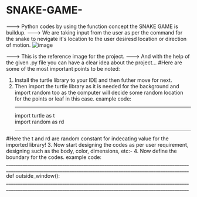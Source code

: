 # SNAKE-GAME-
---> Python codes by using the function concept the SNAKE GAME is buildup.
---> We are taking input from the user as per the command for the snake to nevigate it's location to the user desiresd location or direction of motion.
![image](https://user-images.githubusercontent.com/103811474/169697920-5f289a1e-aeb7-47a0-a555-b9a91195729c.png)

---> This is the reference image for the project.
---> And with the help of the given .py file you can have a clear idea about the project...
#Here are some of the most important points to be noted:
1. Install the turtle library to your IDE and then futher move for next.
2. Then import the turtle library as it is needed for the background and import random too as the computer will decide some random location for the points or 
leaf in this case.
example code:
      __________________________________________________________________________________________________________________________________________________________
     import turtle as t    
     import random as rd    
     _________________________________________________________________________________________________________________________________________________________
      
#Here the t and rd are random constant for indecating value for the imported library!
3. Now start designing the codes as per user requirement, designing such as the body, color, dimensions, etc:-
4. Now define the boundary for the codes.
example code:
      ____________________________________________________________________________________________________________________________________________________________
      def outside_window():
      ____________________________________________________________________________________________________________________________________________________________
